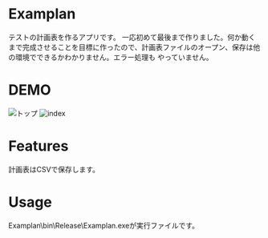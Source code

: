 # Examplan

テストの計画表を作るアプリです。
一応初めて最後まで作りました。何か動くまで完成させることを目標に作ったので、計画表ファイルのオープン、保存は他の環境でできるかわかりません。エラー処理も
やっていません。

# DEMO

![トップ](https://user-images.githubusercontent.com/95061206/206896707-2258ef4a-6bec-48b5-9a94-b68dbe58b41f.jpg)
![index](https://user-images.githubusercontent.com/95061206/206841118-83b53fad-1c78-46b8-a5fb-000a9b9bc809.jpg)


# Features
 
計画表はCSVで保存します。

# Usage

Examplan\bin\Release\Examplan.exeが実行ファイルです。
